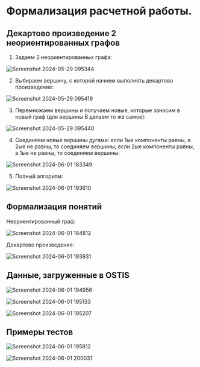 # Формализация расчетной работы.
## Декартово произведение 2 неориентированных графов

1. Задаем 2 неориентированных графа:

![Screenshot 2024-05-29 095344](https://github.com/iis-32170x/RPIIS/assets/144227421/0af2d906-fb61-4d7a-8350-0b36ab1eff9e)


2. Выбираем вершину, с которой начнем выполнять декартово произведение:

![Screenshot 2024-05-29 095419](https://github.com/iis-32170x/RPIIS/assets/144227421/e1e906a7-b51f-4d1c-9a46-f2205f894f85)


3. Перемножаем вершины и получаем новые, которые заносим в новый граф (для вершины В делаем то же самое):

![Screenshot 2024-05-29 095440](https://github.com/iis-32170x/RPIIS/assets/144227421/fcc09fcf-2772-4638-b982-a1dd8eeca49a)


4. Соединяем новые вершины дугами: если 1ые компоненты равны, а 2ые не равны, то соединяем вершины; если 2ые компоненты равны, а 1ые не равны, то соединяем вершины:

![Screenshot 2024-06-01 183349](https://github.com/iis-32170x/RPIIS/assets/144227421/2051c546-2d3e-4e36-83f4-04347edffce5)


5. Полный алгоритм:

![Screenshot 2024-06-01 193610](https://github.com/iis-32170x/RPIIS/assets/144227421/49f5f505-3903-4202-b71f-4076398395ad)



## Формализация понятий

Неориентированный граф:

![Screenshot 2024-06-01 184812](https://github.com/iis-32170x/RPIIS/assets/144227421/34d818f3-94bd-4947-bf04-f8a31237168a)


Декартово произведение:

![Screenshot 2024-06-01 193931](https://github.com/iis-32170x/RPIIS/assets/144227421/27159632-a74b-42e3-93fe-3dda038dda9c)



## Данные, загруженные в OSTIS

![Screenshot 2024-06-01 194956](https://github.com/iis-32170x/RPIIS/assets/144227421/b268bff1-694a-4116-b1fa-500f96599a8a)


![Screenshot 2024-06-01 195133](https://github.com/iis-32170x/RPIIS/assets/144227421/1ef63f58-8a0a-46f4-bc87-659c9faa2386)


![Screenshot 2024-06-01 195207](https://github.com/iis-32170x/RPIIS/assets/144227421/822f2bbc-d3bc-4cff-87ff-9c08cf42b95a)


## Примеры тестов

![Screenshot 2024-06-01 195812](https://github.com/iis-32170x/RPIIS/assets/144227421/92d07e58-f143-4f2a-a035-a800011854f8)


![Screenshot 2024-06-01 200031](https://github.com/iis-32170x/RPIIS/assets/144227421/0576aef4-cfd2-478d-8753-4ab39132f0a8)


